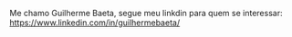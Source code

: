 Me chamo Guilherme Baeta, segue meu linkdin para quem se interessar: https://www.linkedin.com/in/guilhermebaeta/
